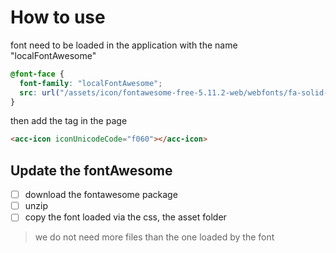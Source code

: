 # How to use

font need to be loaded in the application with the name "localFontAwesome"

``` css
@font-face {
  font-family: "localFontAwesome";
  src: url("/assets/icon/fontawesome-free-5.11.2-web/webfonts/fa-solid-900.woff2") format("woff2")
}
```

then add the tag in the page

```html
<acc-icon iconUnicodeCode="f060"></acc-icon>
```

## Update the fontAwesome

* [ ] download the fontawesome package
* [ ] unzip
* [ ] copy the font loaded via the css, the asset folder

> we do not need more files than the one loaded by the font
